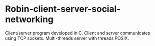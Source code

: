 # Robin-client-server-social-networking
Client/server program developed in C. Client and server communicates using TCP sockets. Multi-threads server with threads POSIX. 
